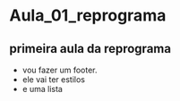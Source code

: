 # Aula_01_reprograma

## primeira aula da reprograma

* vou fazer um footer.
* ele vai ter estilos
* e uma lista
